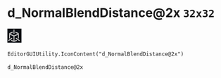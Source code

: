 # d_NormalBlendDistance@2x `32x32`
<img src="/img/d_NormalBlendDistance@2x.png" width=32 height=32>

``` CSharp
EditorGUIUtility.IconContent("d_NormalBlendDistance@2x")
```
```
d_NormalBlendDistance@2x
```
